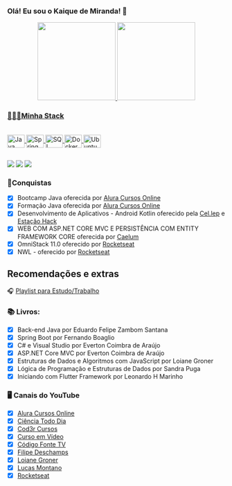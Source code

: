 ### Olá! Eu sou o Kaique de Miranda! 👨

<div align="center">
  <a href="https://github.com/kbdemiranda">
  <img height="180em" src="https://github-readme-stats.vercel.app/api?username=kbdemiranda&show_icons=true&theme=dark&include_all_commits=true&count_private=true"/>
  <img height="180em" src="https://github-readme-stats.vercel.app/api/top-langs/?username=kbdemiranda&layout=compact&langs_count=7&theme=dark"/>
</div>

### 👨🏻‍💻Minha Stack
<div style="display: inline_block"></br>
  <img align="center" alt="Java icon" height="30" width="40"
  src="https://cdn.jsdelivr.net/gh/devicons/devicon/icons/java/java-original.svg">
  <img align="center" alt="Spring icon" height="30" width="40" src="https://cdn.jsdelivr.net/gh/devicons/devicon/icons/spring/spring-original.svg">
  <img align="center" alt="SQL Server icon" height="30" width="40"
src="https://cdn.jsdelivr.net/gh/devicons/devicon/icons/microsoftsqlserver/microsoftsqlserver-plain-wordmark.svg">
  <img align="center" alt="Docker icon" height="30" width="40"
  src="https://cdn.jsdelivr.net/gh/devicons/devicon/icons/docker/docker-original-wordmark.svg">
  <img align="center" alt="Ubuntu icon" height="30" width="40"
  src="https://cdn.jsdelivr.net/gh/devicons/devicon/icons/ubuntu/ubuntu-plain-wordmark.svg">
</div>

##

<div> 
  <a href="https://linktr.ee/kbdemiranda" target="_blank"><img src="https://img.shields.io/badge/linktree-39E09B?style=for-the-badge&logo=linktree&logoColor=white" target="_blank"></a>
  <a href="https://www.linkedin.com/in/kbdemiranda" target="_blank"><img src="https://img.shields.io/badge/-LinkedIn-%230077B5?style=for-the-badge&logo=linkedin&logoColor=white" target="_blank"></a> 
    <a href="https://twitter.com/kbdemiranda" target="_blank"><img src="https://img.shields.io/badge/Twitter-1DA1F2?style=for-the-badge&logo=twitter&logoColor=white" target="_blank"></a>
</div>

### 🏅Conquistas

 - [x] Bootcamp Java oferecida por <a href="https://www.alura.com.br/" target="_blank">Alura Cursos Online</a>
 - [x] Formação Java oferecida por <a href="https://www.alura.com.br/" target="_blank">Alura Cursos Online</a>
 - [x] Desenvolvimento de Aplicativos - Android Kotlin oferecido pela <a href="https://br.cellep.com/estacaohack/" target="_blank">Cel.lep</a> e <a href="https://estacaohack.fb.com/" target="_blank">Estação Hack</a>
 - [x] WEB COM ASP.NET CORE MVC E PERSISTÊNCIA COM ENTITY FRAMEWORK CORE oferecida por <a href="https://www.caelum.com.br/" target="_blank">Caelum</a>
 - [x] OmniStack 11.0 oferecido por <a href="" target="_blank">Rocketseat</a>
 - [x] NWL - oferecido por <a href="" target="_blank">Rocketseat</a>

## Recomendações e extras
🎧 <a href="https://open.spotify.com/playlist/7r89NcFsOLLtoYsLN4x0Sl?si=d82b9fce06c343dd" target="_blank">Playlist para Estudo/Trabalho</a>

### 📚 Livros:

 - [x] Back-end Java por Eduardo Felipe Zambom Santana
 - [x] Spring Boot por Fernando Boaglio
 - [x] C# e Visual Studio por Everton Coimbra de Araújo
 - [x] ASP.NET Core MVC por Everton Coimbra de Araújo
 - [x] Estruturas de Dados e Algoritmos com JavaScript por Loiane Groner
 - [x] Lógica de Programação e Estruturas de Dados por Sandra Puga
 - [x] Iniciando com Flutter Framework por Leonardo H Marinho

### 🖥️ Canais do YouTube

 - [x] <a href="https://www.youtube.com/user/aluracursosonline" target="_blank">Alura Cursos Online</a>
 - [x] <a href="https://www.youtube.com/user/CienciaTodoDia" target="_blank">Ciência Todo Dia</a>
 - [x] <a href="https://www.youtube.com/channel/UCcMcmtNSSQECjKsJA1XH5MQ" target="_blank">Cod3r Cursos</a>
 - [x] <a href="https://www.youtube.com/user/cursosemvideo" target="_blank">Curso em Vídeo</a>
 - [x] <a href="https://www.youtube.com/user/codigofontetv" target="_blank">Código Fonte TV</a>
 - [x] <a href="https://www.youtube.com/channel/UCU5JicSrEM5A63jkJ2QvGYw" target="_blank">Filipe Deschamps</a>
 - [x] <a href="https://www.youtube.com/user/Loianeg" target="_blank">Loiane Groner</a>
 - [x] <a href="https://www.youtube.com/channel/UCyHOBY6IDZF9zOKJPou2Rgg" target="_blank">Lucas Montano</a>
 - [x] <a href="https://www.youtube.com/channel/UCSfwM5u0Kce6Cce8_S72olg" target="_blank">Rocketseat</a>
